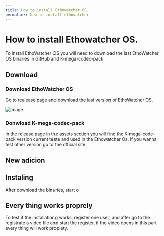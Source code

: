 ```yaml
---
title: How to install Ethowatcher OS.
permalink: how-to-install-ethowatcher
---
```

# How to install Ethowatcher OS.

To install EthoWatcher OS you will need to download the last EthoWatcher OS binaries in GitHub and K-mega-codec-pack

## Download

### Download EthoWatcher OS
Go to realease page and download the last version of EthoWatcher OS.

![image](https://user-images.githubusercontent.com/9295313/164285706-d935c507-b4b6-46ca-a796-8b69f044e4dd.png)



### Donwload K-mega-codec-pack

In the release page in the assets section you will find the K-mega-code-pack version current teste and used in the Ethowatcher Os. If you wanna test other version go to the official site. 

##  New adicion


## Instaling

After download the binaries, start o


## Every thing works proprely

To test if the installationg works, register one user, and after go to the registrate a video file and start the register, if the video opens in this part every thing will work proplety.

